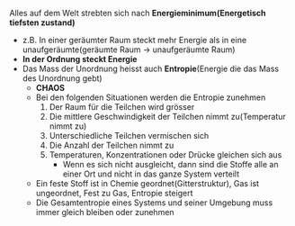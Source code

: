 Alles auf dem Welt strebten sich nach **Energieminimum(Energetisch tiefsten zustand)**
- z.B. In einer geräumter Raum steckt mehr Energie als in eine unaufgeräumte(geräumte Raum -> unaufgeräumte Raum)
- **In der Ordnung steckt Energie**
- Das Mass der Unordnung heisst auch **Entropie**(Energie die das Mass des Unordnung gebt)
	- **CHAOS**
	- Bei den folgenden Situationen werden die Entropie zunehmen
		1.  Der Raum für die Teilchen wird grösser
		2.  Die mittlere Geschwindigkeit der Teilchen nimmt zu(Temperatur nimmt zu)
		3. Unterschiedliche Teilchen vermischen sich
		4. Die Anzahl der Teilchen nimmt zu
		5. Temperaturen, Konzentrationen oder Drücke gleichen sich aus
			- Wenn es sich nicht ausgleicht, dann sind die Stoffe alle an einer Ort und nicht in das ganze System verteilt
	- Ein feste Stoff ist in Chemie geordnet(Gitterstruktur), Gas ist ungeordnet, Fest zu Gas, Entropie steigert
	- Die Gesamtentropie eines Systems und seiner Umgebung muss immer gleich bleiben oder zunehmen